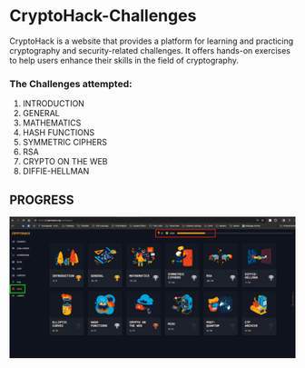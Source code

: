 # CryptoHack-Challenges

CryptoHack is a website that provides a platform for learning and practicing cryptography and security-related challenges. It offers hands-on exercises to help users enhance their skills in the field of cryptography.

### The Challenges attempted:
1. INTRODUCTION
2. GENERAL
3. MATHEMATICS
4. HASH FUNCTIONS
5. SYMMETRIC CIPHERS
6. RSA
7. CRYPTO ON THE WEB
8. DIFFIE-HELLMAN

## PROGRESS
![CryptoHack Progress](https://github.com/ritwik-20198/CryptoHack-Challenges/blob/main/PROGRESS/CRYPTOHACK_Ritwik%20Gupta_Progress.png)

